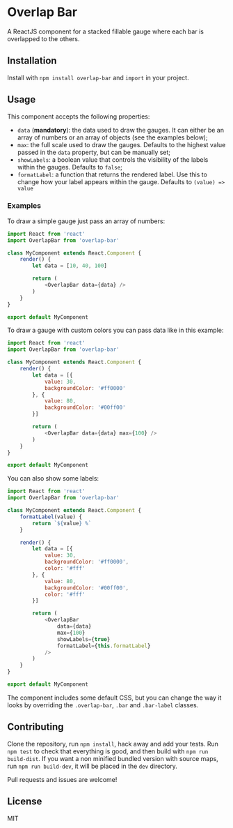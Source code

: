 # Overlap Bar

A ReactJS component for a stacked fillable gauge where each bar is overlapped to
the others.

## Installation

Install with `npm install overlap-bar` and `import` in your project.

## Usage

This component accepts the following properties:

- `data` (**mandatory**): the data used to draw the gauges. It can either be an
array of numbers or an array of objects (see the examples below);
- `max`: the full scale used to draw the gauges. Defaults to the highest value
passed in the `data` property, but can be manually set;
- `showLabels`: a boolean value that controls the visibility of the labels
within the gauges. Defaults to `false`;
- `formatLabel`: a function that returns the rendered label. Use this to change
how your label appears within the gauge. Defaults to `(value) => value`

### Examples

To draw a simple gauge just pass an array of numbers:

```javascript
import React from 'react'
import OverlapBar from 'overlap-bar'

class MyComponent extends React.Component {
    render() {
        let data = [10, 40, 100]

        return (
            <OverlapBar data={data} />
        )
    }
}

export default MyComponent
```

To draw a gauge with custom colors you can pass data like in this example:

```javascript
import React from 'react'
import OverlapBar from 'overlap-bar'

class MyComponent extends React.Component {
    render() {
        let data = [{
            value: 30,
            backgroundColor: '#ff0000'
        }, {
            value: 80,
            backgroundColor: '#00ff00'
        }]

        return (
            <OverlapBar data={data} max={100} />
        )
    }
}

export default MyComponent
```

You can also show some labels:

```javascript
import React from 'react'
import OverlapBar from 'overlap-bar'

class MyComponent extends React.Component {
    formatLabel(value) {
        return `${value} %`
    }

    render() {
        let data = [{
            value: 30,
            backgroundColor: '#ff0000',
            color: '#fff'
        }, {
            value: 80,
            backgroundColor: '#00ff00',
            color: '#fff'
        }]

        return (
            <OverlapBar
                data={data}
                max={100}
                showLabels={true}
                formatLabel={this.formatLabel}
            />
        )
    }
}

export default MyComponent
```

The component includes some default CSS, but you can change the way it looks by
overriding the `.overlap-bar`, `.bar` and `.bar-label` classes.


## Contributing

Clone the repository, run `npm install`, hack away and add your tests. Run
`npm test` to check that everything is good, and then build with
`npm run build-dist`. If you want a non minified bundled version with source
maps, run `npm run build-dev`, it will be placed in the `dev` directory.

Pull requests and issues are welcome!

## License

MIT
